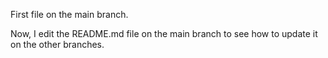First file on the main branch.


Now, I edit the README.md file on the main branch to see how to update it on the other branches.
